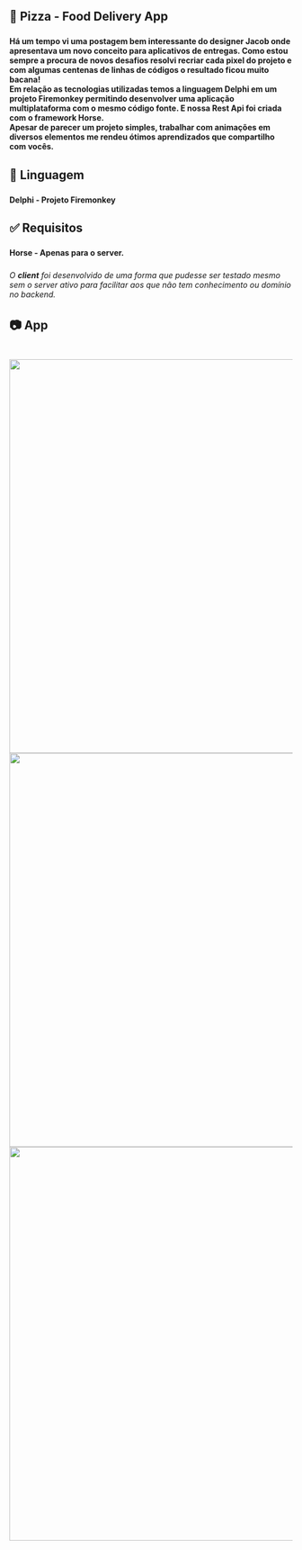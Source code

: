 <h2 align="left">🍕 Pizza - Food Delivery App</h2>

###

<h4 align="left">Há um tempo vi uma postagem bem interessante do designer Jacob onde apresentava um novo conceito para aplicativos de entregas. Como estou sempre a procura de novos desafios resolvi recriar cada pixel do projeto e com algumas centenas de linhas de códigos o resultado ficou muito bacana!<br>Em relação as tecnologias utilizadas temos a linguagem Delphi em um projeto Firemonkey permitindo desenvolver uma aplicação multiplataforma com o mesmo código fonte. E nossa Rest Api foi criada com o framework Horse.<br>Apesar de parecer um projeto simples, trabalhar com animações em diversos elementos me rendeu ótimos aprendizados que compartilho com vocês.</h4>

###

<h2 align="left">🧩 Linguagem</h2>

###

<h4 align="left">Delphi - Projeto Firemonkey</h4>

###

<h2 align="left">✅ Requisitos</h2>

###

<h4 align="left">Horse - Apenas para o server.</h4>

###

<h6 align="left">O <b>client</b> foi desenvolvido de uma forma que pudesse ser testado mesmo sem o server ativo para facilitar aos que não tem conhecimento ou domínio no backend.</h6>

###

<h2 align="left">📷 App</h2>

###

<br clear="both">

<img align="left" height="700" src="https://media2.giphy.com/media/LgwK2o7vXfq6eZHoiq/giphy.gif"  />

###

<br clear="both">

<img align="left" height="700" src="https://i.imgur.com/l7sv1qh.jpg"  />

###

<br clear="both">

<img align="left" height="700" src="https://i.imgur.com/unorYdg.jpg"  />

###
